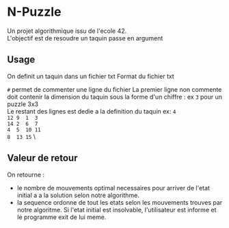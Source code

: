 # N-Puzzle
Un projet algorithmique issu de l'ecole 42.\
L'objectif est de resoudre un taquin passe en argument

## Usage
On definit un taquin dans un fichier txt
Format du fichier txt

`#` permet de commenter une ligne du fichier
La premier ligne non commente doit contenir la dimension du taquin sous la forme
d'un chiffre : ex `3` pour un puzzle 3x3\
Le restant des lignes est dedie a la definition du taquin ex:
`4`\
`12 9  1  3`\
`14 2  6  7`\
`4  5  10 11`\
`8  13 15` \

## Valeur de retour
On retourne :
- le nombre de mouvements optimal necessaires pour arriver de l'etat initial a
a la solution selon notre algorithme.
- la sequence ordonne de tout les etats selon les mouvements trouves par notre
  algoritme. Si l'etat initial est insolvable, l'utilisateur est informe et le
  programme exit de lui meme.


